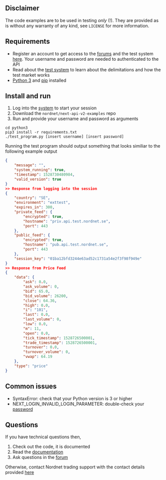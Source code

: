 ## Disclaimer
The code examples are to be used in testing *only* (!). They are provided as is
without any warranty of any kind, see `LICENSE` for more information.

## Requirements
* Register an account to get access to the
  [forums](https://api.test.nordnet.se) and the test system
  [here](https://api.test.nordnet.se/account/register). Your username
  and password are needed to authenticated to the API
* Read about the [test system](
  https://api.test.nordnet.se/projects/api/wiki/Test_system) to
  learn about the delimitations and how the test market works
* [Python 3](https://www.python.org/downloads/) and
  [pip](https://pip.pypa.io/en/stable/installing/) installed

## Install and run
1. Log into the [system](https://api.test.nordnet.se/api-docs/index.html?#) to
   start your session
2. Download the `nordnet/next-api-v2-examples` repo
3. Run and provide your username and password as arguments
```
cd python3
pip3 install -r requirements.txt
./test_program.py [insert username] [insert password]
```
Running the test program should output something that looks similiar to the following example output
```json
{
    "message": "",
    "system_running": true,
    "timestamp": 1528730480984,
    "valid_version": true
}
>> Response from logging into the session
{
    "country": "SE",
    "environment": "exttest",
    "expires_in": 300,
    "private_feed": {
        "encrypted": true,
        "hostname": "priv.api.test.nordnet.se",
        "port": 443
    },
    "public_feed": {
        "encrypted": true,
        "hostname": "pub.api.test.nordnet.se",
        "port": 443
    },
    "session_key": "01ba12bfd3244e63ad52c1731a54e2f3f98f949e"
}
>> Response from Price Feed
{
    "data": {
        "ask": 0.0,
        "ask_volume": 0,
        "bid": 65.0,
        "bid_volume": 26200,
        "close": 64.36,
        "high": 0.0,
        "i": "101",
        "last": 0.0,
        "last_volume": 0,
        "low": 0.0,
        "m": 11,
        "open": 0.0,
        "tick_timestamp": 1528726500001,
        "trade_timestamp": 1528726500001,
        "turnover": 0.0,
        "turnover_volume": 0,
        "vwap": 64.19
    },
    "type": "price"
}
```

## Common issues
* SyntaxError: check that your Python version is 3 or higher
* NEXT\_LOGIN\_INVALID\_LOGIN\_PARAMETER: double-check your [password](https://api.test.nordnet.se/login)


## Questions
If you have technical questions then,
1. Check out the code, it is documented
2. Read the [documentation](https://api.test.nordnet.se/api-docs/index.html)
3. Ask questions in the [forum](https://api.test.nordnet.se/projects/api/boards)

Otherwise, contact Nordnet trading support with the contact details provided
[here](https://api.test.nordnet.se)

